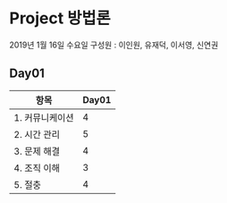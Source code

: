 # Project 방법론

2019년 1월 16일 수요일
구성원 : 이인원, 유재덕, 이서영, 신연권

## Day01

|항목|Day01|
|-|-|
|1. 커뮤니케이션 | 4 |
|2. 시간 관리|5|
|3. 문제 해결|4|
|4. 조직 이해|3|
|5. 절충|4|

